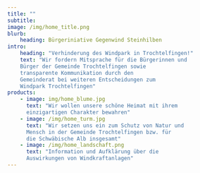 ```yaml
---
title: ""
subtitle: 
image: /img/home_title.png
blurb:
    heading: Bürgeriniative Gegenwind Steinhilben
intro:
    heading: "Verhinderung des Windpark in Trochtelfingen!"
    text: "Wir fordern Mitsprache für die Bürgerinnen und
    Bürger der Gemeinde Trochtelfingen sowie
    transparente Kommunikation durch den
    Gemeinderat bei weiteren Entscheidungen zum
    Windpark Trochtelfingen"
products:
    - image: img/home_blume.jpg
      text: "Wir wollen unsere schöne Heimat mit ihrem
      einzigartigen Charakter bewahren"
    - image: /img/home_turm.jpg
      text: "Wir setzen uns ein zum Schutz von Natur und
      Mensch in der Gemeinde Trochtelfingen bzw. für
      die Schwäbische Alb insgesamt"
    - image: /img/home_landschaft.png
      text: "Information und Aufklärung über die
      Auswirkungen von Windkraftanlagen"
---
```


